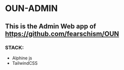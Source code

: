 # OUN-ADMIN
## This is the Admin Web app of https://github.com/fearschism/OUN

### STACK:
* Alphine js
* TailwindCSS
